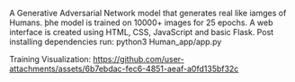 A Generative Adversarial Network model that generates real like iamges of Humans. þhe model is trained on 10000+ images for 25 epochs.
A web interface is created using HTML, CSS, JavaScript and basic Flask.
Post installing dependencies run: python3 Human_app/app.py

Training Visualization:
https://github.com/user-attachments/assets/6b7ebdac-fec6-4851-aeaf-a0fd135bf32c

